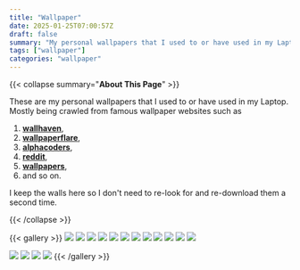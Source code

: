 ```yaml
---
title: "Wallpaper"
date: 2025-01-25T07:00:57Z
draft: false
summary: "My personal wallpapers that I used to or have used in my Laptop."
tags: ["wallpaper"]
categories: "wallpaper"
---
```


{{< collapse summary="**About This Page**" >}}

These are my personal wallpapers that I used to or have used in my Laptop. Mostly being crawled from famous wallpaper websites such as 
1. [**wallhaven**](https://wallhaven.cc/), 
2. [**wallpaperflare**](https://www.wallpaperflare.com/), 
3. [**alphacoders**](https://alphacoders.com/),
4. [**reddit**](https://reddit.com/),  
5. [**wallpapers**](https://wallpapers.com),
5. and so on.

I keep the walls here so I don't need to re-look for and re-download them a second time.

{{< /collapse >}}

{{< gallery >}}
  <img src="/wall/wall1.jpg" class="grid-w50 md:grid-w33 xl:grid-w25" />
  <img src="/wall/wall2.jpg" class="grid-w50 md:grid-w33 xl:grid-w25" />
  <img src="/wall/wall3.jpg" class="grid-w50 md:grid-w33 xl:grid-w25" />
  <img src="/wall/wall4.jpg" class="grid-w50 md:grid-w33 xl:grid-w25" />
  <img src="/wall/wall5.jpg" class="grid-w50 md:grid-w33 xl:grid-w25" />
  <img src="/wall/wall6.jpg" class="grid-w50 md:grid-w33 xl:grid-w25" />
  <img src="/wall/wall7.jpg" class="grid-w50 md:grid-w33 xl:grid-w25" />
  <img src="/wall/wall8.jpg" class="grid-w50 md:grid-w33 xl:grid-w25" />
  <img src="/wall/wall9.jpg" class="grid-w50 md:grid-w33 xl:grid-w25" />
  <img src="/wall/wall10.jpg" class="grid-w50 md:grid-w33 xl:grid-w25" />
  <img src="/wall/wall11.jpg" class="grid-w50 md:grid-w33 xl:grid-w25" />
  <img src="/wall/wall12.jpg" class="grid-w50 md:grid-w33 xl:grid-w25" />

  <img src="/wall/wall1.png" class="grid-w50 md:grid-w33 xl:grid-w25" />
  <img src="/wall/wall2.png" class="grid-w50 md:grid-w33 xl:grid-w25" />
  <img src="/wall/wall3.png" class="grid-w50 md:grid-w33 xl:grid-w25" />
  <img src="/wall/wall4.png" class="grid-w50 md:grid-w33 xl:grid-w25" />
{{< /gallery >}}

